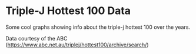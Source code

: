 # Triple-J Hottest 100 Data

Some cool graphs showing info about the triple-j hottest 100 over the years.

Data courtesy of the ABC (https://www.abc.net.au/triplej/hottest100/archive/search/)
